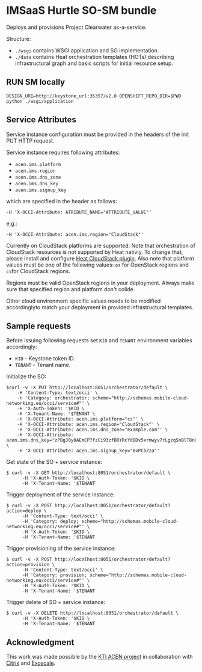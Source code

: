 IMSaaS Hurtle SO-SM bundle
==========================

Deploys and provisions Project Clearwater as-a-service.

Structure:

 * `./wsgi` contains WSGI application and SO implementation.
 * `./data` contains Heat orchestration templates (HOTs) describing infrastructural graph and basic scripts for initial resource setup.

## RUN SM locally

```DESIGN_URI=http://keystone_url:35357/v2.0 OPENSHIFT_REPO_DIR=$PWD python ./wsgi/application```

## Service Attributes

Service instance configuration must be provided in the headers of the init PUT HTTP request.

Service instance requires following attributes:

 * `acen.ims.platform`
 * `acen.ims.region`
 * `acen.ims.dns_zone`
 * `acen.ims.dns_key`
 * `acen.ims.signup_key`

which are specified in the header as follows:

```-H 'X-OCCI-Attribute: ATRIBUTE_NAME="ATTRIBUTE_VALUE"'```

e.g.:

```-H 'X-OCCI-Attribute: acen.ims.region="CloudStack"'```

Currently on CloudStack platforms are supported. Note that orchestration of CloudStack resources is not supported by Heat nativly. To change that, please install and configure [Heat CloudStack plugin](https://github.com/icclab/cloudstack-heat). Also note that platform values must be one of the following values: `os` for OpenStack regions and `cs`for CloudStack regions.

Regions must be valid OpenStack regions in your deployment. Always make sure that specified region and platform don't colide.

Other cloud environment specific values needs to be modified accordinglyto match your deployment in provided infrastructural templates.

## Sample requests

Before issuing following requests set `KID` and `TENANT` environment variables accordingly:
 * `KID` - Keystone token ID.
 * `TENANT` - Tenant name.

Initialize the SO:

    $curl -v -X PUT http://localhost:8051/orchestrator/default \
        -H 'Content-Type: text/occi' \
        -H 'Category: orchestrator; scheme="http://schemas.mobile-cloud-networking.eu/occi/service#"' \
        -H 'X-Auth-Token: '$KID \
        -H 'X-Tenant-Name: '$TENANT \
        -H 'X-OCCI-Attribute: acen.ims.platform="cs"' \
        -H 'X-OCCI-Attribute: acen.ims.region="CloudStack"' \
        -H 'X-OCCI-Attribute: acen.ims.dns_zone="example.com"' \
        -H 'X-OCCI-Attribute: acen.ims.dns_key="zPDgJ0y0AEmCP7fzCi93zfBRYRcYdDDv5xrmwyv7rLgzqSnBlT8n0o1mrHTNpety1QUK55+nBKAedcRluAW39w=="' \
        -H 'X-OCCI-Attribute: acen.ims.signup_key="mvPC5Zza"'

Get state of the SO + service instance:

    $ curl -v -X GET http://localhost:8051/orchestrator/default \
          -H 'X-Auth-Token: '$KID \
          -H 'X-Tenant-Name: '$TENANT

Trigger deployment of the service instance:

    $ curl -v -X POST http://localhost:8051/orchestrator/default?action=deploy \
          -H 'Content-Type: text/occi' \
          -H 'Category: deploy; scheme="http://schemas.mobile-cloud-networking.eu/occi/service#"' \
          -H 'X-Auth-Token: '$KID \
          -H 'X-Tenant-Name: '$TENANT

Trigger provisioning of the service instance:

    $ curl -v -X POST http://localhost:8051/orchestrator/default?action=provision \
          -H 'Content-Type: text/occi' \
          -H 'Category: provision; scheme="http://schemas.mobile-cloud-networking.eu/occi/service#"' \
          -H 'X-Auth-Token: '$KID \
          -H 'X-Tenant-Name: '$TENANT

Trigger delete of SO + service instance:

    $ curl -v -X DELETE http://localhost:8051/orchestrator/default \
          -H 'X-Auth-Token: '$KID \
          -H 'X-Tenant-Name: '$TENANT

## Acknowledgment
This work was made possible by the [KTI ACEN project](http://blog.zhaw.ch/icclab/acen-begins/) in collaboration with [Citrix](https://www.citrix.com/) and [Exoscale](https://www.exoscale.ch/).
